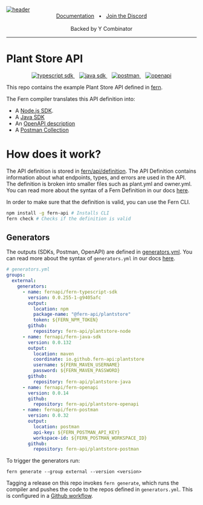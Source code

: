 <a href="https://www.buildwithfern.com/docs/intro">
  <img src="https://github.com/fern-api/fern/blob/main/header.png" alt="header" />
</a>

<div align="center">
  <a href="https://www.buildwithfern.com/docs" alt="documentation">Documentation</a>
  <span>&nbsp;&nbsp;•&nbsp;&nbsp;</span>
  <a href="https://discord.com/invite/JkkXumPzcG" alt="discord">Join the Discord</a>
</div>

<br />

<div align="center">
Backed by Y Combinator
</div>

---

# Plant Store API

<div align="center">
    <a href="https://www.npmjs.com/package/@fern-api/plantstore">
        <img src="https://img.shields.io/npm/v/@fern-api/plantstore?style=flat-square" alt="typescript sdk" />
    </a>
    &nbsp;&nbsp;
    <a href="#">
        <img src="https://img.shields.io/maven-central/v/io.github.fern-api/plantstore?style=flat-square" alt="java sdk" />
    </a>
    &nbsp;&nbsp;
    <a href="https://www.postman.com/fern-api/workspace/fern-plantstore">
        <img src="https://img.shields.io/badge/Postman-Collection-orange?style=flat-square" alt="postman" />
    </a>
    &nbsp;&nbsp;
    <a href="https://github.com/fern-api/plantstore-openapi">
        <img src="https://img.shields.io/badge/OpenAPI-3.1-blue?style=flat-square" alt="openapi" />
    </a>
</div>

This repo contains the example Plant Store API defined in [fern](https://github.com/fern-api/fern).

The Fern compiler translates this API definition into:

- A [Node.js SDK](https://github.com/fern-api/plantstore-node).
- A [Java SDK](https://github.com/fern-api/plantstore-java)
- An [OpenAPI description](https://github.com/fern-api/plantstore-openapi)
- A [Postman Collection](https://github.com/fern-api/plantstore-postman)

# How does it work?

The API definition is stored in [fern/api/definition](fern/api/definition). The
API Definition contains information about what endpoints, types, and errors are
used in the API. The definition is broken into smaller files such as plant.yml
and owner.yml. You can read more about the syntax of a Fern Definition in our
docs [here](https://www.buildwithfern.com/docs/definition).

In order to make sure that the definition is valid, you can use the Fern CLI.

```bash
npm install -g fern-api # Installs CLI
fern check # Checks if the definition is valid
```

## Generators

The outputs (SDKs, Postman, OpenAPI) are defined in
[generators.yml](fern/api/generators.yml). You can read more about
the syntax of `generators.yml` in our docs
[here](https://www.buildwithfern.com/docs/compiler/generate#generators-yml).

```yaml
# generators.yml
groups:
  external:
    generators:
      - name: fernapi/fern-typescript-sdk
        version: 0.0.255-1-g9405afc
        output:
          location: npm
          package-name: "@fern-api/plantstore"
          token: ${FERN_NPM_TOKEN}
        github:
          repository: fern-api/plantstore-node
      - name: fernapi/fern-java-sdk
        version: 0.0.132
        output:
          location: maven
          coordinate: io.github.fern-api:plantstore
          username: ${FERN_MAVEN_USERNAME}
          password: ${FERN_MAVEN_PASSWORD}
        github:
          repository: fern-api/plantstore-java
      - name: fernapi/fern-openapi
        version: 0.0.14
        github:
          repository: fern-api/plantstore-openapi
      - name: fernapi/fern-postman
        version: 0.0.32
        output:
          location: postman
          api-key: ${FERN_POSTMAN_API_KEY}
          workspace-id: ${FERN_POSTMAN_WORKSPACE_ID}
        github:
          repository: fern-api/plantstore-postman
```

To trigger the generators run:

```
fern generate --group external --version <version>
```

Tagging a release on this repo invokes `fern generate`, which runs the compiler
and pushes the code to the repos defined in `generators.yml`. This is configured
in a [Github workflow](https://github.com/fern-api/plantstore-api/blob/main/.github/workflows/ci.yml).
